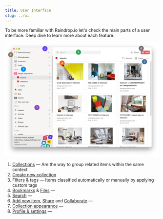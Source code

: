 ```yaml
---
title: User Interface
slug: ../ui
---
```

To be more familiar with Raindrop.io let's check the main parts of a user interface. Deep dive to learn more about each feature.

![](ui.jpg)

1. [Collections](../collections-groups.md) &mdash; Are the way to group related items within the same context
2. [Create new collection](../collections-groups.md)
3. [Filters & tags](../filters-tags/index.md) &mdash; Items classified automatically or manually by applying custom tags
4. [Bookmarks](../bookmarks.md) & [Files](../files/index.md) &mdash; 
5. [Search](../search/index.md) &mdash; 
6. [Add new item](../bookmarks.md#add-new-bookmark), [Share](../public-page.md) and [Collaborate](../collaboration.md) &mdash; 
7. [Collection appearance](../bookmarks.md) &mdash; 
8. [Profile & settings](../../getting-started/account-basics.md) &mdash; 